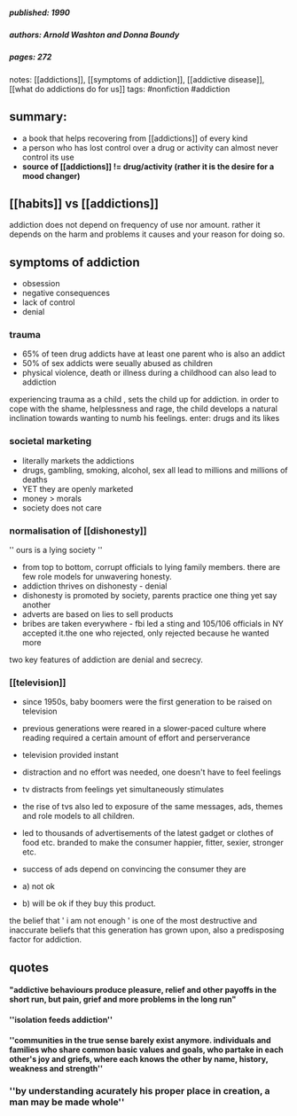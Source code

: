 ##### published: 1990
##### authors: Arnold Washton and Donna Boundy
##### pages: 272

notes: [[addictions]], [[symptoms of addiction]], [[addictive disease]], [[what do addictions do for us]]
tags: #nonfiction #addiction 


## summary: 
- a book that helps recovering from [[addictions]] of every kind 
- a person who has lost control over a drug or activity can almost never control its use
- **source of [[addictions]] != drug/activity (rather it is the desire for a mood changer)** 




## [[habits]] vs [[addictions]]

addiction does not depend on frequency of use nor amount. 
rather it depends on the harm and problems it causes and your reason for doing so.



## symptoms of addiction

- obsession
- negative consequences
- lack of control
- denial


### trauma 

- 65% of teen drug addicts have at least one parent who is also an addict
- 50% of sex addicts were seually abused as children 
- physical violence, death or illness during a childhood can also lead to addiction

experiencing trauma as a child , sets the child up for addiction. in order to cope with the shame, helplessness and rage, the child develops a natural inclination towards wanting to numb his feelings. enter: drugs and its likes


### societal marketing  

- literally markets the addictions
- drugs, gambling, smoking, alcohol, sex all lead to millions and millions of deaths
- YET they are openly marketed
- money > morals
- society does not care


### normalisation of [[dishonesty]]

'' ours is a lying society ''

- from top to bottom, corrupt officials to lying family members. there are few role models for unwavering honesty.
- addiction thrives on dishonesty - denial
- dishonesty is promoted by society, parents practice one thing yet say another
- adverts are based on lies to sell products
- bribes are taken everywhere - fbi led a sting and 105/106 officials in NY accepted it.the one who rejected, only rejected because he wanted more

two key features of addiction are denial and secrecy. 

### [[television]]

- since 1950s, baby boomers were the first generation to be raised on television
- previous generations were reared in a slower-paced culture where reading required a certain amount of effort and perserverance 
- television provided instant 
- distraction and no effort was needed, one doesn't have to feel feelings
- tv distracts from feelings yet simultaneously stimulates 

- the rise of tvs also led to exposure of the same messages, ads, themes and role models to all children.
- led to thousands of advertisements of the latest gadget or clothes of food etc. branded to make the consumer happier, fitter, sexier, stronger etc.
- success of ads depend on convincing the consumer they are 
- a) not ok
- b) will be ok if they buy this product.

the belief that ' i am not enough ' is one of the most destructive and inaccurate beliefs that this generation has grown upon, also a predisposing factor for addiction.







## quotes 


#### "addictive behaviours produce pleasure, relief and other payoffs in the short run, but pain, grief and more problems in the long run"


#### ''isolation feeds addiction''

#### ''communities in the true sense barely exist anymore. individuals and families who share common basic values and goals, who partake in each other's joy and griefs, where each knows the other by name, history, weakness and strength''

### ''by understanding acurately his proper place in creation, a man may be made whole''


